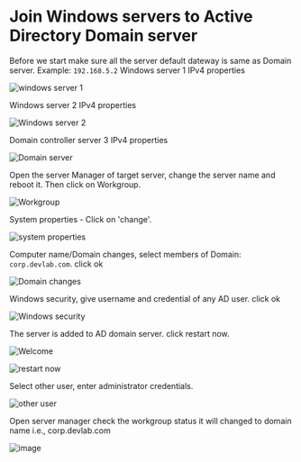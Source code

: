 # Join Windows servers to Active Directory Domain server
Before we start make sure all the server default dateway is same as Domain server.
Example: `192.168.5.2`
Windows server 1 IPv4 properties

![windows server 1](https://github.com/NallaTeja/CyberArk-PAS/assets/145950340/f9f86e1c-cad8-474f-9602-26b6a9c1c2ff)

Windows server 2 IPv4 properties

![Windows server 2](https://github.com/NallaTeja/CyberArk-PAS/assets/145950340/0168cf7c-e205-4539-9542-55ca2570ccbf)

Domain controller server 3 IPv4 properties

![Domain server](https://github.com/NallaTeja/CyberArk-PAS/assets/145950340/57973681-e845-4f92-8611-1e4b40c24e44)


Open the server Manager of target server, change the server name and reboot it. Then click on Workgroup.

![Workgroup](https://github.com/NallaTeja/CyberArk-PAS/assets/145950340/2ad5294a-3443-4715-a410-c7e1c8506840)

System properties - Click on 'change'.

![system properties](https://github.com/NallaTeja/CyberArk-PAS/assets/145950340/2cc37ad3-66d5-437b-8b76-fd1286400d71)

Computer name/Domain changes, select members of Domain: `corp.devlab.com`. click ok

![Domain changes](https://github.com/NallaTeja/CyberArk-PAS/assets/145950340/26900638-3f34-4391-9d2c-4fa9a37f6308)

Windows security, give username and credential of any AD user. click ok

![Windows security](https://github.com/NallaTeja/CyberArk-PAS/assets/145950340/9c9263e7-a289-453e-b896-fc0c7b7ec815)

The server is added to AD domain server. click restart now.

![Welcome](https://github.com/NallaTeja/CyberArk-PAS/assets/145950340/1a845b69-74ea-405e-8e62-4cc1b292fabd)

![restart now](https://github.com/NallaTeja/CyberArk-PAS/assets/145950340/b4a8063c-a8db-4b17-a727-6f6ac64b9ad1)

Select other user, enter administrator credentials.

![other user](https://github.com/NallaTeja/CyberArk-PAS/assets/145950340/8b4a6fb0-f9a9-4125-98fa-5e4502a6a3a8)

Open server manager check the workgroup status it will changed to domain name i.e., corp.devlab.com

![image](https://github.com/NallaTeja/CyberArk-PAS/assets/145950340/81b91303-4eb0-4482-ae89-1dd1378b006f)










